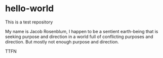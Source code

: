 # hello-world
This is a test repository

My name is Jacob Rosenblum, I happen to be a sentient earth-being that is seeking purpose and direction in a world full of conflicting purposes and direction. But mostly not enough purpose and direction.

TTFN
